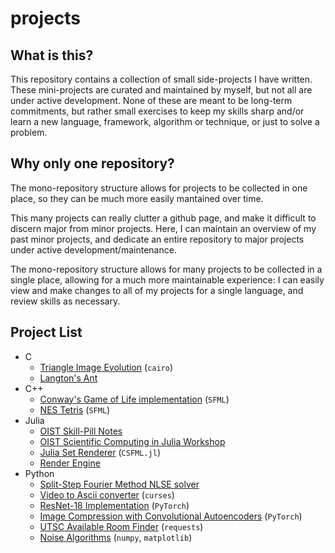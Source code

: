 # projects

## What is this?

This repository contains a collection of small side-projects I have written.
These mini-projects are curated and maintained by myself, but not all are under active development.
None of these are meant to be long-term commitments, but rather small exercises to keep my skills sharp and/or learn a new language, framework, algorithm or technique, or just to solve a problem.

## Why only one repository?

The mono-repository structure allows for projects to be collected in one place, so they can be much more easily mantained over time.

This many projects can really clutter a github page, and make it difficult to discern major from minor projects.
Here, I can maintain an overview of my past minor projects, and dedicate an entire repository to major projects under active development/maintenance.

The mono-repository structure allows for many projects to be collected in a single place, allowing for a much more maintainable experience: I can easily view and make changes to all of my projects for a single language, and review skills as necessary.

## Project List

- C
  - [Triangle Image Evolution](C/Triangle-Image-Evolution/) (`cairo`)
  - [Langton's Ant](C/Langtons-Ant/)
- C++
  - [Conway's Game of Life implementation](C++/Game-of-Life/) (`SFML`)
  - [NES Tetris](C++/Tetris/) (`SFML`)
- Julia
  - [OIST Skill-Pill Notes](Julia/Skill-Pill/)
  - [OIST Scientific Computing in Julia Workshop](Julia/Workshop/)
  - [Julia Set Renderer](Julia/Fractal-Render/) (`CSFML.jl`)
  - [Render Engine](Julia/Graphics/)
- Python
  - [Split-Step Fourier Method NLSE solver](Python3/Split-Operator-Solver/)
  - [Video to Ascii converter](Python3/video2ascii/) (`curses`)
  - [ResNet-18 Implementation](Python3/ResNet-18/) (`PyTorch`)
  - [Image Compression with Convolutional Autoencoders](Python3/Conv-Autoencoder/) (`PyTorch`)
  - [UTSC Available Room Finder](Python3/UTSC-Room-Finder/) (`requests`)
  - [Noise Algorithms](Python3/Noise/) (`numpy`, `matplotlib`)

